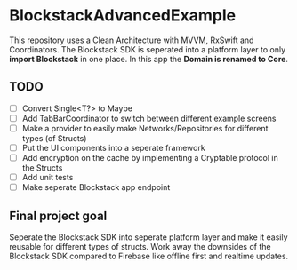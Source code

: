 # BlockstackAdvancedExample
This repository uses a Clean Architecture with MVVM, RxSwift and Coordinators. The Blockstack SDK is seperated into a platform layer to only **import Blockstack** in one place. In this app the **Domain is renamed to Core**.

## TODO
- [ ] Convert Single<T?> to Maybe
- [ ] Add TabBarCoordinator to switch between different example screens
- [ ] Make a provider to easily make Networks/Repositories for different types (of Structs)
- [ ] Put the UI components into a seperate framework
- [ ] Add encryption on the cache by implementing a Cryptable protocol in the Structs
- [ ] Add unit tests
- [ ] Make seperate Blockstack app endpoint

## Final project goal
Seperate the Blockstack SDK into seperate platform layer and make it easily reusable for different types of structs. Work away the downsides of the Blockstack SDK compared to Firebase like offline first and realtime updates.
